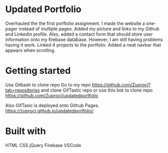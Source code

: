 # Updated Portfolio

Overhauled the the first porftolio assignment.  I made the website a one-pager instead of multiple pages. 
Added my picture and links to my Github and Linkedin profile. Also, added a contact form that should store 
user information onto my firebase database. However, I am still having problems having it work. 
Linked 4 projects to the portfolio.  Added a neat navbar that appears when scrolling.

# Getting started

Use Gitbash to clone repo
Go to my repo https://github.com/Zuprocj?tab=repositories and clone GifTastic repo or use this link to clone repo  
https://github.com/Zuprocj/updatedportfolio

Also GifTasic is deployed onto Github Pages.
https://zuprocj.github.io/updatedportfolio/


# Built with
HTML
CSS 
jQuery
Firebase
VSCode